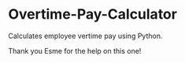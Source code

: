 # Overtime-Pay-Calculator

Calculates employee vertime pay using Python.

Thank you Esme for the help on this one!